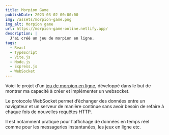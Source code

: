 ```yaml
---
title: Morpion Game
publishDate: 2023-03-02 00:00:00
img: /assets/morpion-game.png
img_alt: Morpion game
url: https://morpion-game-online.netlify.app/
description: |
  J'ai créé un jeu de morpion en ligne.
tags:
  - React
  - TypeScript
  - Vite.js
  - Node.js
  - Express.js
  - WebSocket
---
```


Voici le projet d'un <a href="https://morpion-game-online.netlify.app/">jeu de morpion en ligne</a>, développé dans le but de montrer ma capacité à créer et implémenter un websocket.

Le protocole WebSocket permet d’échanger des données entre un navigateur et un serveur de manière continue sans avoir besoin de refaire à chaque fois de nouvelles requêtes HTTP.

Il est notamment pratique pour l'affichage de données en temps réel comme pour les messageries instantanées, les jeux en ligne etc.
